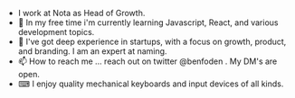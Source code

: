 - I work at Nota as Head of Growth.
- 🌱 In my free time i'm currently learning Javascript, React, and various development topics.
- 💞️ I've got deep experience in startups, with a focus on growth, product, and branding. I am an expert at naming.
- 📫 How to reach me ... reach out on twitter @benfoden . My DM's are open.
- ⌨ I enjoy quality mechanical keyboards and input devices of all kinds.
